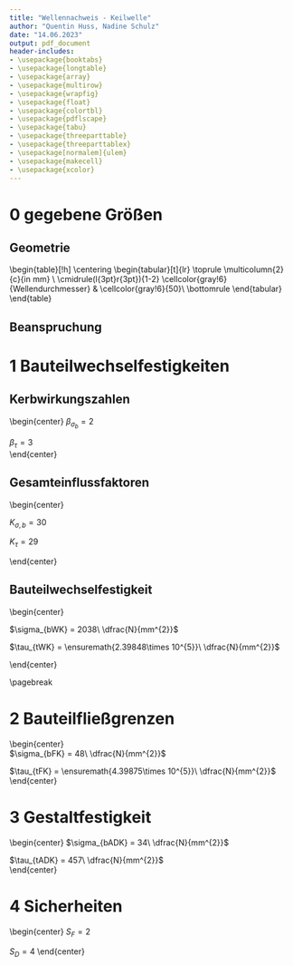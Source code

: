 ```yaml
---
title: "Wellennachweis - Keilwelle"
author: "Quentin Huss, Nadine Schulz"
date: "14.06.2023"
output: pdf_document
header-includes:
- \usepackage{booktabs}
- \usepackage{longtable}
- \usepackage{array}
- \usepackage{multirow}
- \usepackage{wrapfig}
- \usepackage{float}
- \usepackage{colortbl}
- \usepackage{pdflscape}
- \usepackage{tabu}
- \usepackage{threeparttable}
- \usepackage{threeparttablex}
- \usepackage[normalem]{ulem}
- \usepackage{makecell}
- \usepackage{xcolor}
---
```









# 0 gegebene Größen  
## Geometrie  
\begin{table}[!h]
\centering
\begin{tabular}[t]{lr}
\toprule
\multicolumn{2}{c}{in mm} \\
\cmidrule(l{3pt}r{3pt}){1-2}
\cellcolor{gray!6}{Wellendurchmesser} & \cellcolor{gray!6}{50}\\
\bottomrule
\end{tabular}
\end{table}
 
## Beanspruchung  

# 1 Bauteilwechselfestigkeiten  
## Kerbwirkungszahlen  
\begin{center}
$\beta_{\sigma_b} = 2$ 
  
$\beta_{\tau} = 3$  
\end{center}  

## Gesamteinflussfaktoren  
\begin{center}

$K_{\sigma ,b} = 30$  

$K_{\tau} = 29$

\end{center}

## Bauteilwechselfestigkeit  
\begin{center}

$\sigma_{bWK} = 2038\ \dfrac{N}{mm^{2}}$

$\tau_{tWK} = \ensuremath{2.39848\times 10^{5}}\ \dfrac{N}{mm^{2}}$

\end{center}

\pagebreak

# 2 Bauteilfließgrenzen  
\begin{center}  
$\sigma_{bFK} = 48\ \dfrac{N}{mm^{2}}$  

$\tau_{tFK} = \ensuremath{4.39875\times 10^{5}}\ \dfrac{N}{mm^{2}}$  
\end{center}  

# 3 Gestaltfestigkeit  
\begin{center}
$\sigma_{bADK} = 34\ \dfrac{N}{mm^{2}}$  

$\tau_{tADK} = 457\ \dfrac{N}{mm^{2}}$  
\end{center}  

# 4 Sicherheiten  
\begin{center}
$S_F = 2$  

$S_D = 4$
\end{center}
